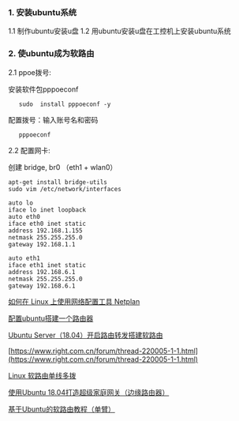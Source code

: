 

### 1. 安装ubuntu系统
  1.1 制作ubuntu安装u盘
  1.2 用ubuntu安装u盘在工控机上安装ubuntu系统

### 2. 使ubuntu成为软路由

  2.1 ppoe拨号: 
  
   安装软件包pppoeconf
```
   sudo  install pppoeconf -y 
```
   配置拨号：输入账号名和密码
```
   pppoeconf
```

2.2 配置网卡:

创建 bridge, br0 （eth1 + wlan0）

```
apt-get install bridge-utils
sudo vim /etc/network/interfaces
```

```
auto lo
iface lo inet loopback
auto eth0
iface eth0 inet static
address 192.168.1.155
netmask 255.255.255.0
gateway 192.168.1.1

auto eth1
iface eth1 inet static
address 192.168.6.1
netmask 255.255.255.0
gateway 192.168.6.1
```


[如何在 Linux 上使用网络配置工具 Netplan](https://zhuanlan.zhihu.com/p/46544606)

[配置ubuntu搭建一个路由器](https://blog.csdn.net/u012174021/article/details/45369457?depth_1-utm_source=distribute.pc_relevant.none-task&utm_source=distribute.pc_relevant.none-task)

[Ubuntu Server（18.04）开启路由转发搭建软路由](https://blog.csdn.net/Splend520/article/details/86505569)

[https://www.right.com.cn/forum/thread-220005-1-1.html](https://www.right.com.cn/forum/thread-220005-1-1.html)

[Linux 软路由单线多拨](https://www.zfl9.com/multi-wan-router.html)

[使用Ubuntu 18.04打造超级家庭网关（边缘路由器）](https://www.johnrosen1.com/ubuntu-router/)

[基于Ubuntu的软路由教程（单臂）](基于Ubuntu的软路由教程（单臂）)
